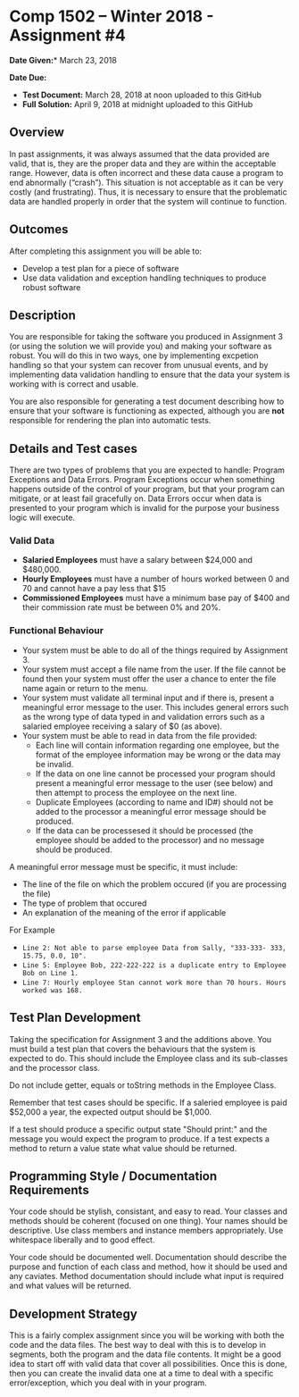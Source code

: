 # Comp 1502 – Winter 2018 - Assignment #4

**Date Given:***	March 23, 2018

**Date Due:**
* **Test Document:**	March 28, 2018 at noon uploaded to this GitHub
* **Full Solution:** April 9, 2018 at midnight uploaded to this GitHub

## Overview

In past assignments, it was always assumed that the data provided are valid, that is, they are the proper data and they are within the acceptable range.  However, data is often incorrect and these data cause a program to end abnormally (“crash”).  This situation is not acceptable as it can be very costly (and frustrating).  Thus, it is necessary to ensure that the problematic data are handled properly in order that the system will continue to function.

## Outcomes

After completing this assignment you will be able to:

* Develop a test plan for a piece of software 
* Use data validation and exception handling techniques to produce robust software

## Description

You are responsible for taking the software you produced in Assignment 3 (or using the solution we will provide you) and making your software as robust. You will do this in two ways, one by implementing excpetion handling so that your system can recover from unusual events, and by implementing data validation handling to ensure that the data your system is working with is correct and usable.

You are also responsible for generating a test document describing how to ensure that your software is functioning as expected, although you are **not** responsible for rendering the plan into automatic tests.

## Details and Test cases

There are two types of problems that you are expected to handle: Program Exceptions and Data Errors. Program Exceptions occur when something happens outside of the control of your program, but that your program can mitigate, or at least fail gracefully on. Data Errors occur when data is presented to your program which is invalid for the purpose your business logic will execute.

### Valid Data

* **Salaried Employees** must have a salary between $24,000 and $480,000.
* **Hourly Employees** must have a number of hours worked between 0 and 70 and cannot have a pay less that $15
* **Commissioned Employees** must have a minimum base pay of $400 and their commission rate must be between 0% and 20%.

### Functional Behaviour

* Your system must be able to do all of the things required by Assignment 3.
* Your system must accept a file name from the user. If the file cannot be found then your system must offer the user a chance to enter the file name again or return to the menu.
* Your system must validate all terminal input and if there is, present a meaningful error message to the user. This includes general errors such as the wrong type of data typed in and validation errors such as a salaried employee receiving a salary of $0 (as above).
* Your system must be able to read in data from the file provided:
   * Each line will contain information regarding one employee, but the format of the employee information may be wrong or the data may be invalid.
   * If the data on one line cannot be processed your program should present a meaningful error message to the user (see below) and then attempt to process the employee on the next line.
   * Duplicate Employees (according to name and ID#) should not be added to the processor a meaningful error message should be produced.   
   * If the data can be processesed it should be processed (the employee should be added to the processor) and no message should be produced.
 
 A meaningful error message must be specific, it must include:
 * The line of the file on which the problem occured (if you are processing the file)
 * The type of problem that occured
 * An explanation of the meaning of the error if applicable
 
 For Example
 * `Line 2: Not able to parse employee Data from Sally, "333-333- 333, 15.75, 0.0, 10".`
 * `Line 5: Employee Bob, 222-222-222 is a duplicate entry to Employee Bob on Line 1.`
 * `Line 7: Hourly employee Stan cannot work more than 70 hours. Hours worked was 168.`
 
## Test Plan Development

Taking the specification for Assignment 3 and the additions above. You must build a test plan that covers the behaviours that the system is expected to do. This should include the Employee class and its sub-classes and the processor class. 

Do not include getter, equals or toString methods in the Employee Class. 

Remember that test cases should be specific. If a saleried employee is paid $52,000 a year, the expected output should be $1,000. 

If a test should produce a specific output state "Should print:" and the message you would expect the program to produce. If a test expects a method to return a value state what value should be returned.

## Programming Style / Documentation Requirements
Your code should be stylish, consistant, and easy to read. Your classes and methods should be coherent (focused on one thing). Your names should be descriptive. Use class members and instance members appropriately. Use whitespace liberally and to good effect.

Your code should be documented well. Documentation should describe the purpose and function of each class and method, how it should be used and any caviates. Method documentation should include what input is required and what values will be returned.

## Development Strategy

This is a fairly complex assignment since you will be working with both the code and the data files.  The best way to deal with this is to develop in segments, both the program and the data file contents.  It might be a good idea to start off with valid data that cover all possibilities.  Once this is done, then you can create the invalid data one at a time to deal with a specific error/exception, which you deal with in your program.



